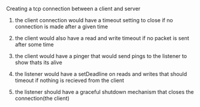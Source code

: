 Creating a tcp connection between a client and server
1. the client connection would have a timeout setting to close if no connection is made after a given time
2. the client would also have a read and write timeout if no packet is sent after some time 
3. the client would have a pinger that would send pings to the listener to show thats its alive
   
4. the listener would have a setDeadline on reads and writes that should timeout if nothing is recieved from the client
5. the listener should have a graceful shutdown mechanism that closes the connection(the client) 